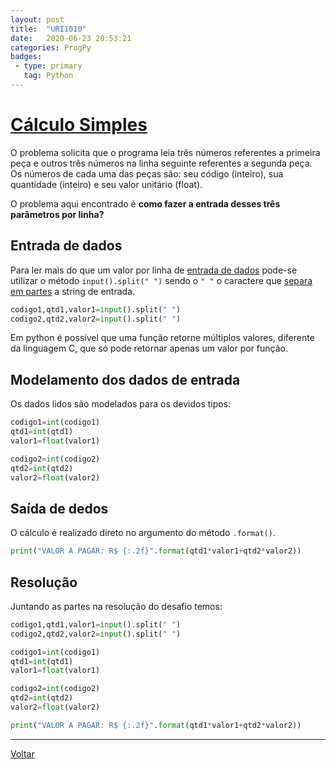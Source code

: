 ```yaml
---
layout: post
title:  "URI1010"
date:   2020-06-23 20:53:21
categories: ProgPy
badges:
 - type: primary
   tag: Python
---
```


# [Cálculo Simples](https://www.urionlinejudge.com.br/judge/pt/problems/view/1010)

O problema solicita que o programa leia três números referentes a primeira peça e outros três números na linha seguinte referentes a segunda peça. Os números de cada uma das peças são: seu código (inteiro), sua quantidade (inteiro) e seu valor unitário (float).

O problema aqui encontrado é **como fazer a entrada desses três parâmetros por linha?**

<!--more-->

## Entrada de dados

Para ler mais do que um valor por linha de [entrada de dados](https://pt.stackoverflow.com/questions/230522/entrada-de-n%C3%BAmeros-na-mesma-linha-em-python) pode-se utilizar o método `input().split(" ")` sendo  o `" "` o caractere que [separa em partes](https://www.deepl.com/translator#en/pt/split) a string de entrada. 

```python
codigo1,qtd1,valor1=input().split(" ")
codigo2,qtd2,valor2=input().split(" ")
```

Em python é possível que uma função retorne múltiplos valores, diferente da linguagem C, que só pode retornar apenas um valor por função. 


## Modelamento dos dados de entrada

Os dados lidos são modelados para os devidos tipos:

```python
codigo1=int(codigo1)
qtd1=int(qtd1)
valor1=float(valor1)

codigo2=int(codigo2)
qtd2=int(qtd2)
valor2=float(valor2)
```

## Saída de dedos
O cálculo é realizado direto no argumento do método `.format()`.

```python
print("VALOR A PAGAR: R$ {:.2f}".format(qtd1*valor1+qtd2*valor2))
```


## Resolução

Juntando as partes na resolução do desafio temos:

```python
codigo1,qtd1,valor1=input().split(" ")
codigo2,qtd2,valor2=input().split(" ")

codigo1=int(codigo1)
qtd1=int(qtd1)
valor1=float(valor1)

codigo2=int(codigo2)
qtd2=int(qtd2)
valor2=float(valor2)

print("VALOR A PAGAR: R$ {:.2f}".format(qtd1*valor1+qtd2*valor2))
```


<hr/>

[Voltar]({{site.baseurl}}/2020/uri1010)
